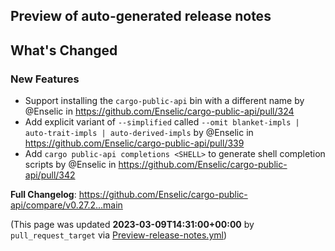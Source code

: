 ## Preview of auto-generated release notes
<!-- Release notes generated using configuration in .github/release.yml at main -->

## What's Changed
### New Features
* Support installing the `cargo-public-api` bin with a different name by @Enselic in https://github.com/Enselic/cargo-public-api/pull/324
* Add explicit variant of `--simplified` called `--omit blanket-impls | auto-trait-impls | auto-derived-impls` by @Enselic in https://github.com/Enselic/cargo-public-api/pull/339
* Add `cargo public-api completions <SHELL>` to generate shell completion scripts by @Enselic in https://github.com/Enselic/cargo-public-api/pull/342


**Full Changelog**: https://github.com/Enselic/cargo-public-api/compare/v0.27.2...main


(This page was updated **2023-03-09T14:31:00+00:00** by `pull_request_target` via [Preview-release-notes.yml](https://github.com/Enselic/cargo-public-api/actions/runs/4375503637))
